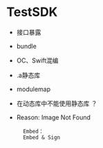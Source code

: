 # TestSDK

- 接口暴露
- bundle
- OC、Swift混编
- .a静态库
- modulemap
- 在动态库中不能使用静态库 ？
- Reason: Image Not Found
		
		Embed：
		Embed & Sign
